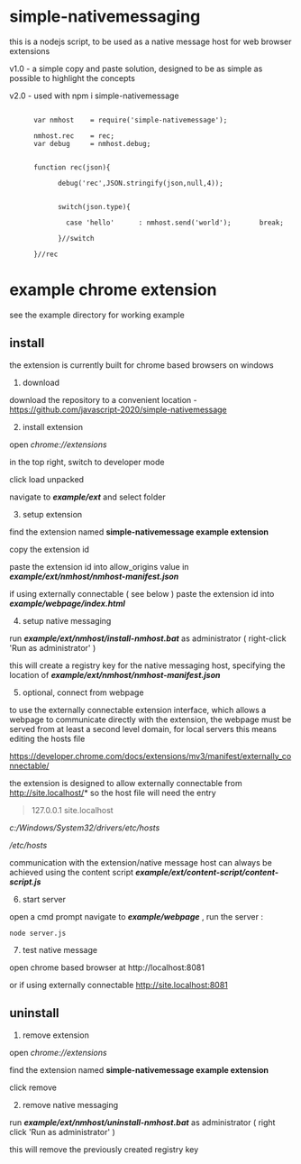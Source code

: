 # simple-nativemessaging

this is a nodejs script, to be used as a native message host for web browser extensions


v1.0  - a simple copy and paste solution, designed to be as simple as possible to highlight 
the concepts

v2.0  - used with npm i simple-nativemessage

```

      var nmhost    = require('simple-nativemessage');
      
      nmhost.rec    = rec;
      var debug     = nmhost.debug;
      
      
      function rec(json){
      
            debug('rec',JSON.stringify(json,null,4));

                                    
            switch(json.type){
            
              case 'hello'      : nmhost.send('world');       break;
              
            }//switch

      }//rec

```





# example chrome extension

see the example directory for working example


## install

the extension is currently built for chrome based browsers on windows

1. download

download the repository to a convenient location - https://github.com/javascript-2020/simple-nativemessage


2. install extension

open *chrome://extensions*

in the top right, switch to developer mode

click load unpacked

navigate to ***example/ext*** and select folder


3. setup extension

find the extension named **simple-nativemessage example extension**

copy the extension id

paste the extension id into allow_origins value in ***example/ext/nmhost/nmhost-manifest.json***

if using externally connectable ( see below ) paste the extension id into ***example/webpage/index.html***


4. setup native messaging

run ***example/ext/nmhost/install-nmhost.bat*** as administrator ( right-click 'Run as administrator' )

this will create a registry key for the native messaging host, specifying the location of ***example/ext/nmhost/nmhost-manifest.json***


5. optional, connect from webpage

to use the externally connectable extension interface, which allows a webpage to communicate directly with the extension,
the webpage must be served from at least a second level domain, for local servers this means editing the hosts file

https://developer.chrome.com/docs/extensions/mv3/manifest/externally_connectable/

the extension is designed to allow externally connectable from http://site.localhost/*
so the host file will need the entry

> 127.0.0.1   site.localhost


*c:/Windows/System32/drivers/etc/hosts*

*/etc/hosts*



communication with the extension/native message host can always be achieved using 
the content script ***example/ext/content-script/content-script.js***


6. start server

open a cmd prompt
navigate to ***example/webpage*** , run the server :

`node server.js`


7. test native message

open chrome based browser at http://localhost:8081

or if using externally connectable http://site.localhost:8081


## uninstall

1. remove extension

open *chrome://extensions*

find the extension named **simple-nativemessage example extension**

click remove


2. remove native messaging

run ***example/ext/nmhost/uninstall-nmhost.bat*** as administrator ( right click 'Run as administrator' ) 

this will remove the previously created registry key








